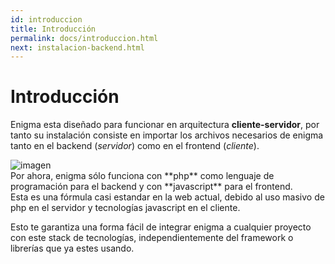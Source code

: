 ```yaml
---
id: introduccion
title: Introducción
permalink: docs/introduccion.html
next: instalacion-backend.html
---
```

# Introducción
Enigma esta diseñado para funcionar en arquitectura **cliente-servidor**, por tanto su instalación consiste en importar los archivos necesarios de enigma tanto en el backend (*servidor*) como en el frontend (*cliente*).
<div class="md-div-center">
<img alt="imagen" src="{{ site.baseurl }}/img/backend-frontend.png">
</div>
Por ahora, enigma sólo funciona con **php** como lenguaje de programación para el backend y con **javascript** para el frontend.<br>
Esta es una fórmula casi estandar en la web actual, debido al uso masivo de php en el servidor y tecnologías javascript en el cliente.

Esto te garantiza una forma fácil de integrar enigma a cualquier proyecto con este stack de tecnologías, independientemente del framework o librerías que ya estes usando.
